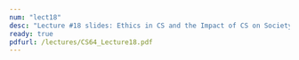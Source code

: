 ```yaml
---
num: "lect18"
desc: "Lecture #18 slides: Ethics in CS and the Impact of CS on Society"
ready: true
pdfurl: /lectures/CS64_Lecture18.pdf
---
```


